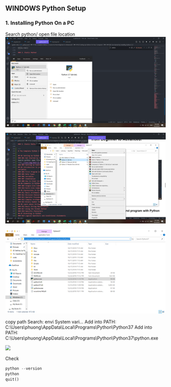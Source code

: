 

## WINDOWS Python Setup

### 1. Installing Python On a PC

Search python/ open file location
![](python-settings.assets/2019-12-03-01-37-06.png) 

![](python-settings.assets/2019-12-03-01-37-40.png) 

![](python-settings.assets/2019-12-03-01-38-11.png)

copy path
Search: envi
System vari...
Add into PATH: C:\Users\phuong\AppData\Local\Programs\Python\Python37
Add into PATH: C:\Users\phuong\AppData\Local\Programs\Python\Python37\python.exe

![](../../java/Docs/Note%2520git/root/img/2019-12-03-01-56-45.png)  



Check

```py
python --version
python
quit()
```
